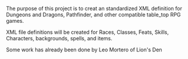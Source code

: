 The purpose of this project is to creat an standardized XML definition for Dungeons and Dragons, Pathfinder, and other compatible 
table_top RPG games. 

XML file definitions will be created for Races, Classes, Feats, Skills, Characters, backgrounds, spells, and items.

Some work has already been done by Leo Mortero of Lion's Den
